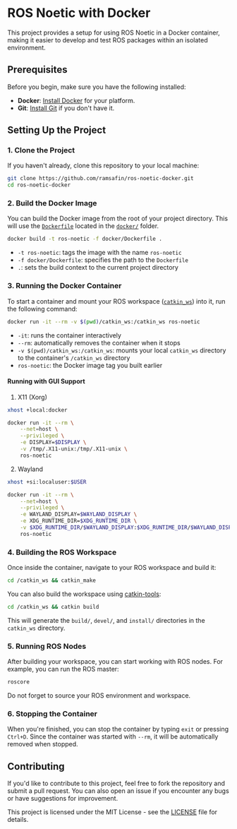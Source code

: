 # ROS Noetic with Docker

This project provides a setup for using ROS Noetic in a Docker container, making it easier to develop and test ROS packages within an isolated environment.

## Prerequisites

Before you begin, make sure you have the following installed:

- **Docker**: [Install Docker](https://docs.docker.com/get-docker/) for your platform.
- **Git**: [Install Git](https://git-scm.com/book/en/v2/Getting-Started-Installing-Git) if you don't have it.

## Setting Up the Project

### 1. Clone the Project

If you haven't already, clone this repository to your local machine:

```bash
git clone https://github.com/ramsafin/ros-noetic-docker.git
cd ros-noetic-docker
```

### 2. Build the Docker Image

You can build the Docker image from the root of your project directory. 
This will use the [`Dockerfile`](docker/Dockerfile) located in the [`docker/`](docker/) folder.

```bash
docker build -t ros-noetic -f docker/Dockerfile .
```

- `-t ros-noetic`: tags the image with the name `ros-noetic`
- `-f docker/Dockerfile`: specifies the path to the `Dockerfile`
- `.`: sets the build context to the current project directory

### 3. Running the Docker Container

To start a container and mount your ROS workspace ([`catkin_ws`](catkin_ws)) into it, run the following command:

```bash
docker run -it --rm -v $(pwd)/catkin_ws:/catkin_ws ros-noetic
```
- `-it`: runs the container interactively
- `--rm`: automatically removes the container when it stops
- `-v $(pwd)/catkin_ws:/catkin_ws`: mounts your local `catkin_ws` directory to the container's `/catkin_ws` directory
- `ros-noetic`: the Docker image tag you built earlier

#### Running with GUI Support

1. X11 (Xorg)
```bash
xhost +local:docker

docker run -it --rm \
    --net=host \
    --privileged \
    -e DISPLAY=$DISPLAY \
    -v /tmp/.X11-unix:/tmp/.X11-unix \
    ros-noetic
```

2. Wayland
```bash
xhost +si:localuser:$USER

docker run -it --rm \
    --net=host \
    --privileged \
    -e WAYLAND_DISPLAY=$WAYLAND_DISPLAY \
    -e XDG_RUNTIME_DIR=$XDG_RUNTIME_DIR \
    -v $XDG_RUNTIME_DIR/$WAYLAND_DISPLAY:$XDG_RUNTIME_DIR/$WAYLAND_DISPLAY \
    ros-noetic
```

### 4. Building the ROS Workspace

Once inside the container, navigate to your ROS workspace and build it:

```bash
cd /catkin_ws && catkin_make
```

You can also build the workspace using [catkin-tools](https://catkin-tools.readthedocs.io/en/latest/):
```bash
cd /catkin_ws && catkin build
```

This will generate the `build/`, `devel/`, and `install/` directories in the `catkin_ws` directory.

### 5. Running ROS Nodes

After building your workspace, you can start working with ROS nodes. For example, you can run the ROS master:

```bash
roscore
```

Do not forget to source your ROS environment and workspace.

### 6. Stopping the Container

When you're finished, you can stop the container by typing `exit` or pressing `Ctrl+D`. Since the container was started with `--rm`, it will be automatically removed when stopped.

## Contributing

If you'd like to contribute to this project, feel free to fork the repository and submit a pull request. You can also open an issue if you encounter any bugs or have suggestions for improvement.

This project is licensed under the MIT License - see the [LICENSE](LICENSE) file for details.